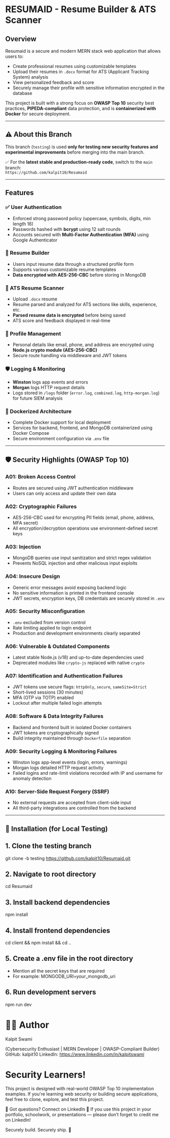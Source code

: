 # RESUMAID - Resume Builder & ATS Scanner

## Overview

Resumaid is a secure and modern MERN stack web application that allows users to:

- Create professional resumes using customizable templates
- Upload their resumes in `.docx` format for ATS (Applicant Tracking System) analysis
- View personalized feedback and score
- Securely manage their profile with sensitive information encrypted in the database

This project is built with a strong focus on **OWASP Top 10** security best practices, **PIPEDA-compliant** data protection, and is **containerized with Docker** for secure deployment.

---

## ⚠️ About this Branch

This branch (`testing`) is used **only for testing new security features and experimental improvements** before merging into the main branch.

✅ For the **latest stable and production-ready code**, switch to the `main` branch:  
`https://github.com/kalpit10/Resumaid`

---

## Features

### ✅ User Authentication

- Enforced strong password policy (uppercase, symbols, digits, min length 16)
- Passwords hashed with **bcrypt** using 12 salt rounds
- Accounts secured with **Multi-Factor Authentication (MFA)** using Google Authenticator

### 🧾 Resume Builder

- Users input resume data through a structured profile form
- Supports various customizable resume templates
- **Data encrypted with AES-256-CBC** before storing in MongoDB

### 📄 ATS Resume Scanner

- Upload `.docx` resume
- Resume parsed and analyzed for ATS sections like skills, experience, etc.
- **Parsed resume data is encrypted** before being saved
- ATS score and feedback displayed in real-time

### 👤 Profile Management

- Personal details like email, phone, and address are encrypted using **Node.js crypto module (AES-256-CBC)**
- Secure route handling via middleware and JWT tokens

### 🛡️ Logging & Monitoring

- **Winston** logs app events and errors
- **Morgan** logs HTTP request details
- Logs stored in `/logs` folder (`error.log`, `combined.log`, `http-morgan.log`) for future SIEM analysis

### 🐳 Dockerized Architecture

- Complete Docker support for local deployment
- Services for backend, frontend, and MongoDB containerized using Docker Compose
- Secure environment configuration via `.env` file

---

## 🛡 Security Highlights (OWASP Top 10)

### A01: Broken Access Control

- Routes are secured using JWT authentication middleware
- Users can only access and update their own data

### A02: Cryptographic Failures

- AES-256-CBC used for encrypting PII fields (email, phone, address, MFA secret)
- All encryption/decryption operations use environment-defined secret keys

### A03: Injection

- MongoDB queries use input sanitization and strict regex validation
- Prevents NoSQL injection and other malicious input exploits

### A04: Insecure Design

- Generic error messages avoid exposing backend logic
- No sensitive information is printed in the frontend console
- JWT secrets, encryption keys, DB credentials are securely stored in `.env`

### A05: Security Misconfiguration

- `.env` excluded from version control
- Rate limiting applied to login endpoint
- Production and development environments clearly separated

### A06: Vulnerable & Outdated Components

- Latest stable Node.js (v18) and up-to-date dependencies used
- Deprecated modules like `crypto-js` replaced with native `crypto`

### A07: Identification and Authentication Failures

- JWT tokens use secure flags: `httpOnly`, `secure`, `sameSite=Strict`
- Short-lived sessions (30 minutes)
- MFA (OTP via TOTP) enabled
- Lockout after multiple failed login attempts

### A08: Software & Data Integrity Failures

- Backend and frontend built in isolated Docker containers
- JWT tokens are cryptographically signed
- Build integrity maintained through `Dockerfile` separation

### A09: Security Logging & Monitoring Failures

- Winston logs app-level events (login, errors, warnings)
- Morgan logs detailed HTTP request activity
- Failed logins and rate-limit violations recorded with IP and username for anomaly detection

### A10: Server-Side Request Forgery (SSRF)

- No external requests are accepted from client-side input
- All third-party integrations are controlled from the backend

---

## 🧪 Installation (for Local Testing)

## 1. Clone the testing branch

git clone -b testing https://github.com/kalpit10/Resumaid.git

## 2. Navigate to root directory

cd Resumaid

## 3. Install backend dependencies

npm install

## 4. Install frontend dependencies

cd client && npm install && cd ..

## 5. Create a .env file in the root directory

- Mention all the secret keys that are required
- For example: MONGODB_URI=your_mongodb_uri

## 6. Run development servers

npm run dev

# 👨‍💻 Author

Kalpit Swami

(Cybersecurity Enthusiast | MERN Developer | OWASP-Compliant Builder)
GitHub: kalpit10
LinkedIn: https://www.linkedin.com/in/kalpitswami

# Security Learners!

This project is designed with real-world OWASP Top 10 implementation examples. If you're learning web security or building secure applications, feel free to clone, explore, and test this project.

💬 Got questions? Connect on LinkedIn
🙌 If you use this project in your portfolio, schoolwork, or presentations — please don’t forget to credit me on LinkedIn!

Securely build. Securely ship. 🔐
